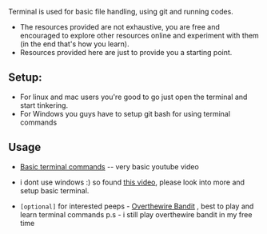 Terminal is used for basic file handling, using git and running codes.
- The resources provided are not exhaustive, you are free and encouraged to explore other resources online and experiment with them (in the end that's how you learn).
- Resources provided here are just to provide you a starting point.
## Setup:
- For linux and mac users you're good to go just open the terminal and start tinkering.
- For Windows you guys have to setup git bash for using terminal commands
## Usage
- [Basic terminal commands](https://www.youtube.com/watch?v=5XgBd6rjuDQ) -- very basic youtube video
- i dont use windows :) so found [this video](https://www.youtube.com/watch?v=zM9Mb-otqww), please look into more and setup basic terminal.

- `[optional]` for interested peeps - [Overthewire Bandit](https://overthewire.org/wargames/bandit/) , best to play and learn terminal commands 
p.s - i still play overthewire bandit in my free time